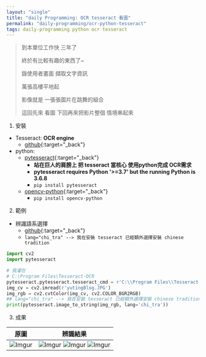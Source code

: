 ```yaml
---
layout: "single"
title: "daily Programming: OCR tesseract 看圖"
permalink: "daily-programming/ocr-python-tesseract"
tags: daily-programming python ocr tesseract
---
```


> 到本單位工作快 三年了
>
> 終於有比較有趣的東西了~
>
> 錄使用者畫面 擷取文字資訊
>
> 萬張高樓平地起
>
> 影像就是 一張張圖片在跳舞的組合
>
> 這回先來 看圖 下回再來把影片整個 情境串起來

1. 安裝

 - Tesseract: **OCR engine**
   - [github](https://github.com/tesseract-ocr/tesseract){:target="_back"}
 - python: 
    - [pytesseract](https://pypi.org/project/pytesseract/){:target="_back"} 
       - **站在巨人的肩膀上 把 tesseract 當核心 使用python完成 OCR需求**
       - **pytesseract requires Python '>=3.7' but the running Python is 3.6.8**
       - `pip install pytesseract` 
    - [opencv-python](https://pypi.org/project/opencv-python/){:target="_back"}
       - `pip install opencv-python`

2. 範例

- 辨識語系選擇
  - [github](https://github.com/tesseract-ocr/tessdata){:target="_back"}
  - `lang="chi_tra" --> 我在安裝 tesseract 已經額外選擇安裝 chinese tradition`

~~~python
import cv2
import pytesseract

# 我灌在
# C:\Program Files\Tesseract-OCR
pytesseract.pytesseract.tesseract_cmd = r'C:\\Program Files\\Tesseract-OCR\\tesseract'
img_cv = cv2.imread(r'yutingBlog.JPG')
img_rgb = cv2.cvtColor(img_cv, cv2.COLOR_BGR2RGB)
## lang="chi_tra" --> 我在安裝 tesseract 已經額外選擇安裝 chinese tradition
print(pytesseract.image_to_string(img_rgb, lang='chi_tra'))
~~~


3. 成果

|原圖|辨識結果|
|:---:|:---:|
|![Imgur](https://i.imgur.com/eB23NWB.png)|![Imgur](https://i.imgur.com/fyxEpXB.jpg) ![Imgur](https://i.imgur.com/aoMnbEE.jpg) ![Imgur](https://i.imgur.com/BIbY0ZO.jpg)|